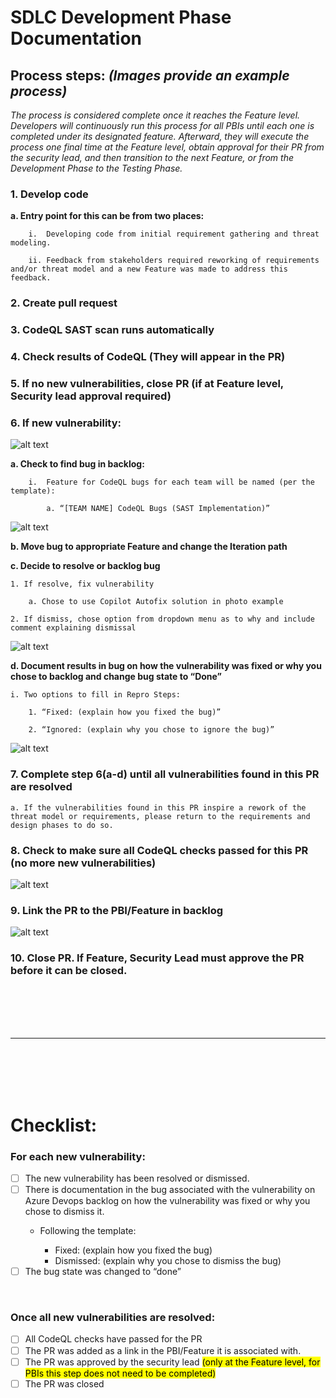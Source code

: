 # SDLC Development Phase Documentation 

## Process steps: *(Images provide an example process)*
*The process is considered complete once it reaches the Feature level. Developers will continuously run this process for all PBIs until each one is completed under its designated feature. Afterward, they will execute the process one final time at the Feature level, obtain approval for their PR from the security lead, and then transition to the next Feature, or from the Development Phase to the Testing Phase.*

### 1. Develop code

**a.	Entry point for this can be from two places:**

        i.	Developing code from initial requirement gathering and threat modeling.

        ii. Feedback from stakeholders required reworking of requirements and/or threat model and a new Feature was made to address this feedback.

### 2. Create pull request

### 3. CodeQL SAST scan runs automatically

### 4. Check results of CodeQL (They will appear in the PR)

### 5. If no new vulnerabilities, close PR (if at Feature level, Security lead approval required)

### 6. If new vulnerability:
![alt text](vulnerability.png)


**a. Check to find bug in backlog:**

        i.	Feature for CodeQL bugs for each team will be named (per the template):

            a. “[TEAM NAME] CodeQL Bugs (SAST Implementation)”
![alt text](vulnInBacklog.png)

**b. Move bug to appropriate Feature and change the Iteration path**

**c. Decide to resolve or backlog bug**

    1. If resolve, fix vulnerability

        a. Chose to use Copilot Autofix solution in photo example

    2. If dismiss, chose option from dropdown menu as to why and include comment explaining dismissal

![alt text](dismiss.png)

**d. Document results in bug on how the vulnerability was fixed or why you chose to backlog and change bug state to “Done”**

    i. Two options to fill in Repro Steps:

        1. “Fixed: (explain how you fixed the bug)”

        2. “Ignored: (explain why you chose to ignore the bug)”
![alt text](exBug.png)


### 7.	Complete step 6(a-d) until all vulnerabilities found in this PR are resolved

    a. If the vulnerabilities found in this PR inspire a rework of the threat model or requirements, please return to the requirements and design phases to do so.

### 8. Check to make sure all CodeQL checks passed for this PR (no more new vulnerabilities)
![alt text](completeCodeQL.png)

### 9. Link the PR to the PBI/Feature in backlog
![alt text](linkPR.png)
### 10. Close PR. If Feature, Security Lead must approve the PR before it can be closed.
<br />
<br />
<br />
<br />

 ---


<br />
<br />
<br />
<br />

# Checklist:

### For each new vulnerability:

- [ ] The new vulnerability has been resolved or dismissed.
- [ ] There is documentation in the bug associated with the vulnerability on Azure Devops backlog on how the vulnerability was fixed or why you chose to dismiss it.
  - Following the template:

    -	Fixed: (explain how you fixed the bug)
    -	Dismissed: (explain why you chose to dismiss the bug)
- [ ] The bug state was changed to “done”
    
<br />

### Once all new vulnerabilities are resolved:
- [ ] All CodeQL checks have passed for the PR
- [ ] The PR was added as a link in the PBI/Feature it is associated with.
- [ ] The PR was approved by the security lead <mark>(only at the Feature level, for PBIs this step does not need to be completed) </mark>
- [ ] The PR was closed
